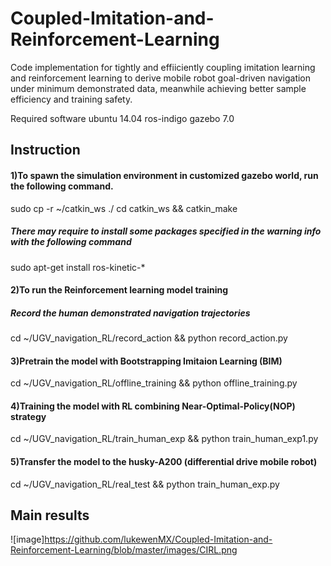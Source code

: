 # Coupled-Imitation-and-Reinforcement-Learning
Code implementation for tightly and effiiciently coupling imitation learning and reinforcement learning to derive mobile robot goal-driven navigation under minimum demonstrated data, meanwhile achieving better sample efficiency and training safety.


Required software
ubuntu 14.04
ros-indigo
gazebo 7.0

## Instruction
#### 1)To spawn the simulation environment in customized gazebo world, run the following command.
sudo cp -r ~/catkin_ws  ./
cd catkin_ws && catkin_make 

##### There may require to install some packages specified in the warning info with the following command
sudo apt-get install ros-kinetic-*

#### 2)To run the Reinforcement learning model training
##### Record the human demonstrated navigation trajectories
cd ~/UGV_navigation_RL/record_action && python record_action.py

#### 3)Pretrain the model with Bootstrapping Imitaion Learning (BIM)
cd ~/UGV_navigation_RL/offline_training && python offline_training.py

#### 4)Training the model with RL combining Near-Optimal-Policy(NOP) strategy
cd ~/UGV_navigation_RL/train_human_exp  && python train_human_exp1.py

#### 5)Transfer the model to the husky-A200 (differential drive mobile robot)
cd ~/UGV_navigation_RL/real_test  && python train_human_exp.py

## Main results
![image]https://github.com/lukewenMX/Coupled-Imitation-and-Reinforcement-Learning/blob/master/images/CIRL.png
